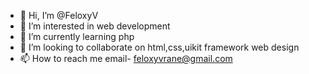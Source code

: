 - 👋 Hi, I’m @FeloxyV
- 👀 I’m interested in web development
- 🌱 I’m currently learning php
- 💞️ I’m looking to collaborate on html,css,uikit framework web design
- 📫 How to reach me email- feloxyvrane@gmail.com

<!---
FeloxyV/FeloxyV is a ✨ special ✨ repository because its `README.md` (this file) appears on your GitHub profile.
You can click the Preview link to take a look at your changes.
--->
